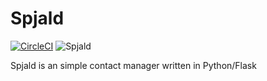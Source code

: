 # Spjald

[![CircleCI](https://circleci.com/gh/eddinn/spjald.svg?style=svg)](https://circleci.com/gh/eddinn/spjald) ![Spjald](https://github.com/eddinn/spjald/workflows/Spjald/badge.svg)

Spjald is an simple contact manager written in Python/Flask
